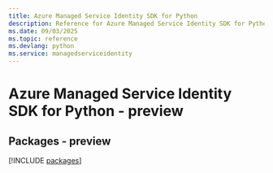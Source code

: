 ```yaml
---
title: Azure Managed Service Identity SDK for Python
description: Reference for Azure Managed Service Identity SDK for Python
ms.date: 09/03/2025
ms.topic: reference
ms.devlang: python
ms.service: managedserviceidentity
---
```

# Azure Managed Service Identity SDK for Python - preview
## Packages - preview
[!INCLUDE [packages](managed-service-identity-index.md)]
